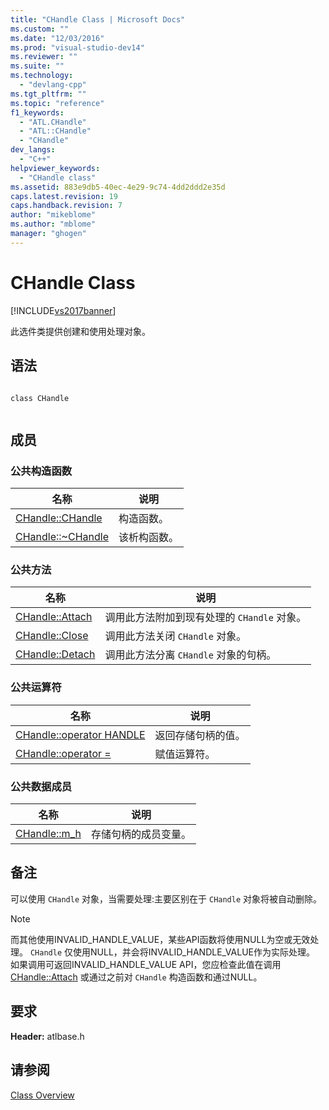 ```yaml
---
title: "CHandle Class | Microsoft Docs"
ms.custom: ""
ms.date: "12/03/2016"
ms.prod: "visual-studio-dev14"
ms.reviewer: ""
ms.suite: ""
ms.technology: 
  - "devlang-cpp"
ms.tgt_pltfrm: ""
ms.topic: "reference"
f1_keywords: 
  - "ATL.CHandle"
  - "ATL::CHandle"
  - "CHandle"
dev_langs: 
  - "C++"
helpviewer_keywords: 
  - "CHandle class"
ms.assetid: 883e9db5-40ec-4e29-9c74-4dd2ddd2e35d
caps.latest.revision: 19
caps.handback.revision: 7
author: "mikeblome"
ms.author: "mblome"
manager: "ghogen"
---
```

# CHandle Class
[!INCLUDE[vs2017banner](../../assembler/inline/includes/vs2017banner.md)]

此选件类提供创建和使用处理对象。  
  
## 语法  
  
```  
  
class CHandle  
  
```  
  
## 成员  
  
### 公共构造函数  
  
|名称|说明|  
|--------|--------|  
|[CHandle::CHandle](../Topic/CHandle::CHandle.md)|构造函数。|  
|[CHandle::~CHandle](../Topic/CHandle::~CHandle.md)|该析构函数。|  
  
### 公共方法  
  
|名称|说明|  
|--------|--------|  
|[CHandle::Attach](../Topic/CHandle::Attach.md)|调用此方法附加到现有处理的 `CHandle` 对象。|  
|[CHandle::Close](../Topic/CHandle::Close.md)|调用此方法关闭 `CHandle` 对象。|  
|[CHandle::Detach](../Topic/CHandle::Detach.md)|调用此方法分离 `CHandle` 对象的句柄。|  
  
### 公共运算符  
  
|名称|说明|  
|--------|--------|  
|[CHandle::operator HANDLE](../Topic/CHandle::operator%20HANDLE.md)|返回存储句柄的值。|  
|[CHandle::operator \=](../Topic/CHandle::operator%20=.md)|赋值运算符。|  
  
### 公共数据成员  
  
|名称|说明|  
|--------|--------|  
|[CHandle::m\_h](../Topic/CHandle::m_h.md)|存储句柄的成员变量。|  
  
## 备注  
 可以使用 `CHandle` 对象，当需要处理:主要区别在于 `CHandle` 对象将被自动删除。  
  
> [!NOTE]
>  而其他使用INVALID\_HANDLE\_VALUE，某些API函数将使用NULL为空或无效处理。  `CHandle` 仅使用NULL，并会将INVALID\_HANDLE\_VALUE作为实际处理。  如果调用可返回INVALID\_HANDLE\_VALUE API，您应检查此值在调用 [CHandle::Attach](../Topic/CHandle::Attach.md) 或通过之前对 `CHandle` 构造函数和通过NULL。  
  
## 要求  
 **Header:** atlbase.h  
  
## 请参阅  
 [Class Overview](../../atl/atl-class-overview.md)